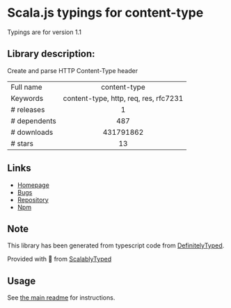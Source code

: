 
# Scala.js typings for content-type

Typings are for version 1.1

## Library description:
Create and parse HTTP Content-Type header

|                    |                 |
| ------------------ | :-------------: |
| Full name          | content-type |
| Keywords           | content-type, http, req, res, rfc7231 |
| # releases         | 1 |
| # dependents       | 487 |
| # downloads        | 431791862 |
| # stars            | 13 |

## Links
- [Homepage](https://github.com/jshttp/content-type#readme)
- [Bugs](https://github.com/jshttp/content-type/issues)
- [Repository](https://github.com/jshttp/content-type)
- [Npm](https://www.npmjs.com/package/content-type)
    


## Note
This library has been generated from typescript code from [DefinitelyTyped](https://definitelytyped.org).

Provided with :purple_heart: from [ScalablyTyped](https://github.com/oyvindberg/ScalablyTyped)

## Usage
See [the main readme](../../readme.md) for instructions.


